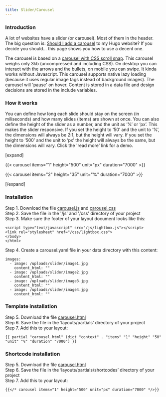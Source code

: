 ```yaml
---
title: Slider/Carousel
---
```


### Introduction

A lot of websites have a slider (or carousel). Most of them in the header. The big question is: [Should I add a carousel](https://shouldiuseacarousel.com/) to my Hugo website? If you decide you should... this page shows you how to use a decent one. 

The carousel is based on a [carousel with CSS scroll snap](https://codepen.io/joosts/pen/MWJBPgo). This carousel weighs only 3kb (uncompressed and including CSS). On desktop you can interact with the arrows and the bullets, on mobile you can swipe. It kinda works without Javascript. This carousel supports native lazy loading (because it uses regular image tags instead of background images). The carousel will 'pause' on hover. Content is stored in a data file and design decisions are stored in the include variables.

### How it works

You can define how long each slide should stay on the screen (in miliseconds) and how many slides (items) are shown at once. You can also define the height of the slider as a number, and the unit as ‘%’ or ‘px’. This makes the slider responsive. If you set the height to ‘50’ and the unit to ‘%’, the dimensions will always be 2:1, but the height will vary. If you set the height to ‘500’ and the unit to ‘px’ the height will always be the same, but the dimensions will vary. Click the 'read more' link for a demo.

[expand]

{{< carousel items="1" height="500" unit="px" duration="7000" >}}

{{< carousel items="2" height="35" unit="%" duration="7000" >}}

[/expand]

### Installation

Step 1. Download the file [carousel.js](https://raw.githubusercontent.com/jhvanderschee/hugocodex/main/static/js/carousel.js) and [carousel.css](https://raw.githubusercontent.com/jhvanderschee/hugocodex/main/static/css/carousel.css)
<br />Step 2. Save the file in the '/js' and '/css' directory of your project
<br />Step 3. Make sure the footer of your layout document looks like this:

```
<script type="text/javascript" src="/js/lightbox.js"></script>
<link rel="stylesheet" href="/css/lightbox.css">
</body>
</html>
```
Step 4. Create a carousel.yaml file in your data directory with this content:  
```
images: 
  - image: /uploads/slider/image1.jpg
    content_html: ""
  - image: /uploads/slider/image2.jpg
    content_html: ""
  - image: /uploads/slider/image3.jpg
    content_html: ""
  - image: /uploads/slider/image4.jpg
    content_html: ""
```

### Template installation

Step 5. Download the file [carousel.html](https://raw.githubusercontent.com/jhvanderschee/hugocodex/main/layouts/partials/carousel.html)  
Step 6. Save the file in the ‘layouts/partials’ directory of your project  
Step 7. Add this to your layout:  
```
{{ partial "carousel.html" (dict "context" . "items" "1" "height" "50" "unit" "%" "duration" "7000") }}
```

### Shortcode installation

Step 5. Download the file [carousel.html](https://raw.githubusercontent.com/jhvanderschee/hugocodex/main/layouts/shortcodes/carousel.html)  
Step 6. Save the file in the ‘layouts/partials/shortcodes’ directory of your project  
Step 7. Add this to your layout:  
```
{{</* carousel items="1" height="500" unit="px" duration="7000" */>}}
```